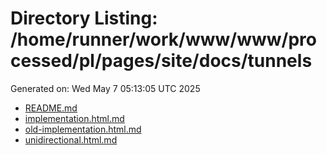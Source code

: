 # Directory Listing: /home/runner/work/www/www/processed/pl/pages/site/docs/tunnels
Generated on: Wed May  7 05:13:05 UTC 2025

- [README.md](README.md)
- [implementation.html.md](implementation.html.md)
- [old-implementation.html.md](old-implementation.html.md)
- [unidirectional.html.md](unidirectional.html.md)
